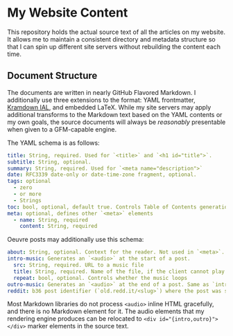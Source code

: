 # My Website Content

This repository holds the actual source text of all the articles on my website.
It allows me to maintain a consistent directory and metadata structure so that I
can spin up different site servers without rebuilding the content each time.

## Document Structure

The documents are written in nearly GitHub Flavored Markdown. I additionally use
three extensions to the format: YAML frontmatter, [Kramdown IAL], and embedded
LaTeX. While my site servers may apply additional transforms to the Markdown
text based on the YAML contents or my own goals, the source documents will
always be *reasonably* presentable when given to a GFM-capable engine.

The YAML schema is as follows:

```yaml
title: String, required. Used for `<title>` and `<h1 id="title">`.
subtitle: String, optional.
summary: String, required. Used for `<meta name="description">`
date: RFC3339 date-only or date-time-zone fragment, optional.
tags: optional
  - zero
  - or more
  - Strings
toc: bool, optional, default true. Controls Table of Contents generation.
meta: optional, defines other `<meta>` elements
  - name: String, required
    content: String, required
```

Oeuvre posts may additionally use this schema:

```yaml
about: String, optional. Context for the reader. Not used in `<meta>`.
intro-music: Generates an `<audio>` at the start of a post.
  src: String, required. URL to a music file
  title: String, required. Name of the file, if the client cannot play it
  repeat: bool, optional. Controls whether the music loops
outro-music: Generates an `<audio>` at the end of a post. Same as `intro-music`
reddit: b36 post identifier (`old.redd.it/<slug>`) where the post was shared.
```

Most Markdown libraries do not process `<audio>` inline HTML gracefully, and
there is no Markdown element for it. The audio elements that my rendering engine
produces can be relocated to `<div id="{intro,outro}"></div>` marker elements in
the source text.

[Kramdown IAL]: https://kramdown.gettalong.org/syntax.html#inline-attribute-lists "Kramdown inline attribute lists"
